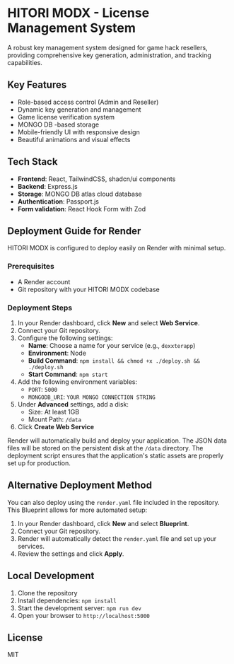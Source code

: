 # HITORI MODX - License Management System

A robust key management system designed for game hack resellers, providing comprehensive key generation, administration, and tracking capabilities.

## Key Features

- Role-based access control (Admin and Reseller)
- Dynamic key generation and management
- Game license verification system
- MONGO DB -based storage
- Mobile-friendly UI with responsive design
- Beautiful animations and visual effects

## Tech Stack

- **Frontend**: React, TailwindCSS, shadcn/ui components
- **Backend**: Express.js
- **Storage**: MONGO DB atlas cloud database 
- **Authentication**: Passport.js
- **Form validation**: React Hook Form with Zod

## Deployment Guide for Render

HITORI MODX is configured to deploy easily on Render with minimal setup.

### Prerequisites

- A Render account
- Git repository with your HITORI MODX codebase

### Deployment Steps

1. In your Render dashboard, click **New** and select **Web Service**.
2. Connect your Git repository.
3. Configure the following settings:
   - **Name**: Choose a name for your service (e.g., `dexxterapp`)
   - **Environment**: Node
   - **Build Command**: `npm install && chmod +x ./deploy.sh && ./deploy.sh`
   - **Start Command**: `npm start`
4. Add the following environment variables:
   - `PORT`: `5000`
   - `MONGODB_URI`: `YOUR MONGO CONNECTION STRING`
5. Under **Advanced** settings, add a disk:
   - Size: At least 1GB
   - Mount Path: `/data`
6. Click **Create Web Service**

Render will automatically build and deploy your application. The JSON data files will be stored on the persistent disk at the `/data` directory. The deployment script ensures that the application's static assets are properly set up for production.

## Alternative Deployment Method

You can also deploy using the `render.yaml` file included in the repository. This Blueprint allows for more automated setup:

1. In your Render dashboard, click **New** and select **Blueprint**.
2. Connect your Git repository.
3. Render will automatically detect the `render.yaml` file and set up your services.
4. Review the settings and click **Apply**.

## Local Development

1. Clone the repository
2. Install dependencies: `npm install`
3. Start the development server: `npm run dev`
4. Open your browser to `http://localhost:5000`

## License

MIT